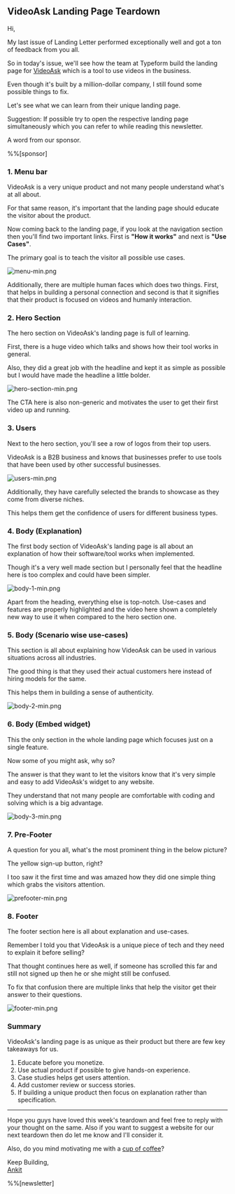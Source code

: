 ## VideoAsk Landing Page Teardown

Hi,

My last issue of Landing Letter performed exceptionally well and got a ton of feedback from you all.

So in today's issue, we'll see how the team at Typeform build the landing page for  [VideoAsk](https://www.videoask.com/)  which is a tool to use videos in the business.

Even though it's built by a million-dollar company, I still found some possible things to fix.

Let's see what we can learn from their unique landing page.

Suggestion: If possible try to open the respective landing page simultaneously which you can refer to while reading this newsletter.

A word from our sponsor.

%%[sponsor]

### 1. Menu bar

VideoAsk is a very unique product and not many people understand what's at all about.

For that same reason, it's important that the landing page should educate the visitor about the product.

Now coming back to the landing page, if you look at the navigation section then you'll find two important links. First is **"How it works"** and next is **"Use Cases"**.

The primary goal is to teach the visitor all possible use cases.

![menu-min.png](https://cdn.hashnode.com/res/hashnode/image/upload/v1617807356523/0gxsO6nxt.png)

Additionally, there are multiple human faces which does two things. First, that helps in building a personal connection and second is that it signifies that their product is focused on videos and humanly interaction.

### 2. Hero Section

The hero section on VideoAsk's landing page is full of learning.

First, there is a huge video which talks and shows how their tool works in general.

Also, they did a great job with the headline and kept it as simple as possible but I would have made the headline a little bolder.

![hero-section-min.png](https://cdn.hashnode.com/res/hashnode/image/upload/v1617807503193/-qIF22jgL.png)

The CTA here is also non-generic and motivates the user to get their first video up and running.

### 3. Users

Next to the hero section, you'll see a row of logos from their top users.

VideoAsk is a B2B business and knows that businesses prefer to use tools that have been used by other successful businesses.

![users-min.png](https://cdn.hashnode.com/res/hashnode/image/upload/v1617807612170/EjwzovDeL.png)

Additionally, they have carefully selected the brands to showcase as they come from diverse niches.

This helps them get the confidence of users for different business types.

### 4. Body (Explanation)

The first body section of VideoAsk's landing page is all about an explanation of how their software/tool works when implemented.

Though it's a very well made section but I personally feel that the headline here is too complex and could have been simpler.

![body-1-min.png](https://cdn.hashnode.com/res/hashnode/image/upload/v1617807826827/HFbwrbrfC.png)

Apart from the heading, everything else is top-notch. Use-cases and features are properly highlighted and the video here shown a completely new way to use it when compared to the hero section one.

### 5. Body (Scenario wise use-cases)

This section is all about explaining how VideoAsk can be used in various situations across all industries.

The good thing is that they used their actual customers here instead of hiring models for the same.

This helps them in building a sense of authenticity.

![body-2-min.png](https://cdn.hashnode.com/res/hashnode/image/upload/v1617808010582/t6dWzHgNF.png)

### 6. Body (Embed widget)

This the only section in the whole landing page which focuses just on a single feature.

Now some of you might ask, why so?

The answer is that they want to let the visitors know that it's very simple and easy to add VideoAsk's widget to any website.

They understand that not many people are comfortable with coding and solving which is a big advantage.

![body-3-min.png](https://cdn.hashnode.com/res/hashnode/image/upload/v1617808104983/CzsGlQ8Kq.png)

### 7. Pre-Footer

A question for you all, what's the most prominent thing in the below picture?

The yellow sign-up button, right?

I too saw it the first time and was amazed how they did one simple thing which grabs the visitors attention.

![prefooter-min.png](https://cdn.hashnode.com/res/hashnode/image/upload/v1617808160765/In_OPHiHF.png)

### 8. Footer

The footer section here is all about explanation and use-cases.

Remember I told you that VideoAsk is a unique piece of tech and they need to explain it before selling?

That thought continues here as well, if someone has scrolled this far and still not signed up then he or she might still be confused.

To fix that confusion there are multiple links that help the visitor get their answer to their questions.

![footer-min.png](https://cdn.hashnode.com/res/hashnode/image/upload/v1617808219484/oPMcIX5Ac.png)

### Summary

VideoAsk's landing page is as unique as their product but there are few key takeaways for us.

1. Educate before you monetize.
2. Use actual product if possible to give hands-on experience.
3. Case studies helps get users attention.
4. Add customer review or success stories.
5. If building a unique product then focus on explanation rather than specification.

<hr>

Hope you guys have loved this week's teardown and feel free to reply with your thought on the same. Also if you want to suggest a website for our next teardown then do let me know and I'll consider it.

Also, do you mind motivating me with a [cup of coffee](https://www.buymeacoffee.com/growthfyi)?

Keep Building,<br/>
[Ankit](https://twitter.com/Growthfyi) 

%%[newsletter]